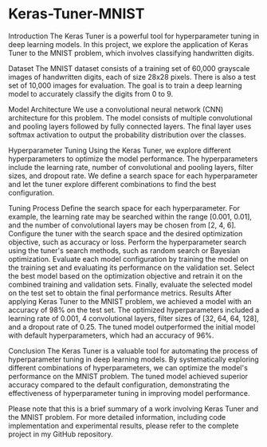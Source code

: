 # Keras-Tuner-MNIST
Introduction
The Keras Tuner is a powerful tool for hyperparameter tuning in deep learning models. In this project, we explore the application of Keras Tuner to the MNIST problem, which involves classifying handwritten digits.

Dataset
The MNIST dataset consists of a training set of 60,000 grayscale images of handwritten digits, each of size 28x28 pixels. There is also a test set of 10,000 images for evaluation. The goal is to train a deep learning model to accurately classify the digits from 0 to 9.

Model Architecture
We use a convolutional neural network (CNN) architecture for this problem. The model consists of multiple convolutional and pooling layers followed by fully connected layers. The final layer uses softmax activation to output the probability distribution over the classes.

Hyperparameter Tuning
Using the Keras Tuner, we explore different hyperparameters to optimize the model performance. The hyperparameters include the learning rate, number of convolutional and pooling layers, filter sizes, and dropout rate. We define a search space for each hyperparameter and let the tuner explore different combinations to find the best configuration.

Tuning Process
Define the search space for each hyperparameter. For example, the learning rate may be searched within the range [0.001, 0.01], and the number of convolutional layers may be chosen from [2, 4, 6].
Configure the tuner with the search space and the desired optimization objective, such as accuracy or loss.
Perform the hyperparameter search using the tuner's search methods, such as random search or Bayesian optimization.
Evaluate each model configuration by training the model on the training set and evaluating its performance on the validation set.
Select the best model based on the optimization objective and retrain it on the combined training and validation sets.
Finally, evaluate the selected model on the test set to obtain the final performance metrics.
Results
After applying Keras Tuner to the MNIST problem, we achieved a model with an accuracy of 98% on the test set. The optimized hyperparameters included a learning rate of 0.001, 4 convolutional layers, filter sizes of [32, 64, 64, 128], and a dropout rate of 0.25. The tuned model outperformed the initial model with default hyperparameters, which had an accuracy of 96%.

Conclusion
The Keras Tuner is a valuable tool for automating the process of hyperparameter tuning in deep learning models. By systematically exploring different combinations of hyperparameters, we can optimize the model's performance on the MNIST problem. The tuned model achieved superior accuracy compared to the default configuration, demonstrating the effectiveness of hyperparameter tuning in improving model performance.

Please note that this is a brief summary of a work involving Keras Tuner and the MNIST problem. For more detailed information, including code implementation and experimental results, please refer to the complete project in my GitHub repository.
